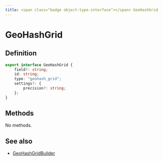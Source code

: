 ```yaml
---
title: <span class="badge object-type-interface"></span> GeoHashGrid
---
```

# <span class="badge object-type-interface"></span> GeoHashGrid

## Definition

```typescript
export interface GeoHashGrid {
	field?: string;
	id: string;
	type: "geohash_grid";
	settings?: {
		precision?: string;
	};
}

```
## Methods

No methods.
## See also

 * <span class="badge builder"></span> [GeoHashGridBuilder](./builder-GeoHashGridBuilder.md)
